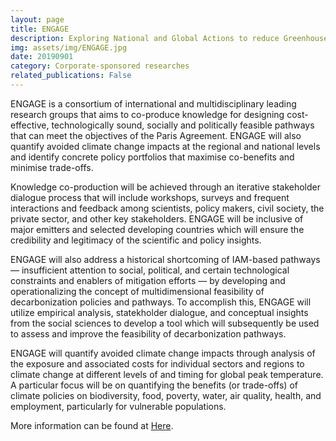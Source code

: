 ```yaml
---
layout: page
title: ENGAGE
description: Exploring National and Global Actions to reduce Greenhouse gas Emissions
img: assets/img/ENGAGE.jpg
date: 20190901
category: Corporate-sponsored researches
related_publications: False
---
```

ENGAGE is a consortium of international and multidisciplinary leading research groups that aims to co-produce knowledge for designing cost-effective, technologically sound, socially and politically feasible pathways that can meet the objectives of the Paris Agreement. ENGAGE will also quantify avoided climate change impacts at the regional and national levels and identify concrete policy portfolios that maximise co-benefits and minimise trade-offs.

Knowledge co-production will be achieved through an iterative stakeholder dialogue process that will include workshops, surveys and frequent interactions and feedback among scientists, policy makers, civil society, the private sector, and other key stakeholders. ENGAGE will be inclusive of major emitters and selected developing countries which will ensure the credibility and legitimacy of the scientific and policy insights.

ENGAGE will also address a historical shortcoming of IAM-based pathways — insufficient attention to social, political, and certain technological constraints and enablers of mitigation efforts — by developing and operationalizing the concept of multidimensional feasibility of decarbonization policies and pathways. To accomplish this, ENGAGE will utilize empirical analysis, statekholder dialogue, and conceptual insights from the social sciences to develop a tool which will subsequently be used to assess and improve the feasibility of decarbonization pathways.

ENGAGE will quantify avoided climate change impacts through analysis of the exposure and associated costs for individual sectors and regions to climate change at different levels of and timing for global peak temperature. A particular focus will be on quantifying the benefits (or trade-offs) of climate policies on biodiversity, food, poverty, water, air quality, health, and employment, particularly for vulnerable populations.

More information can be found at [Here](https://www.engage-climate.org/).

